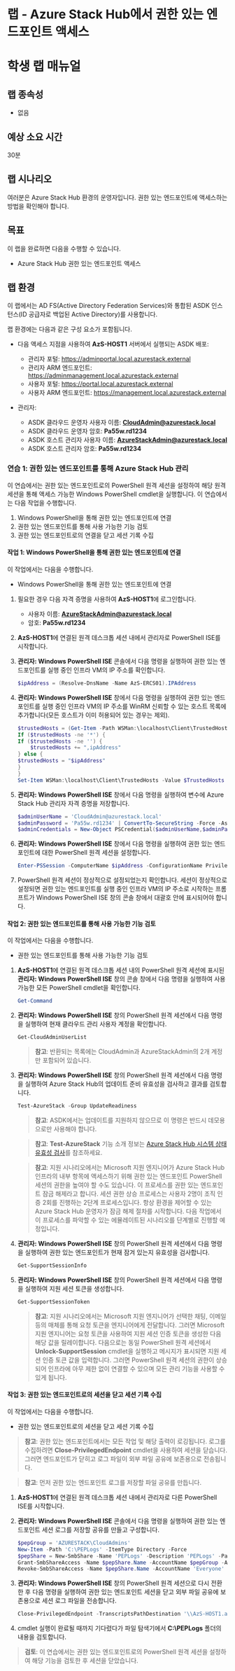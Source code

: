 ﻿---
lab:
    title: '랩: Azure Stack Hub에서 권한 있는 엔드포인트 액세스'
    module: '모듈 5: 인프라 관리'
---

# 랩 - Azure Stack Hub에서 권한 있는 엔드포인트 액세스
# 학생 랩 매뉴얼

## 랩 종속성

- 없음

## 예상 소요 시간

30분

## 랩 시나리오

여러분은 Azure Stack Hub 환경의 운영자입니다. 권한 있는 엔드포인트에 액세스하는 방법을 확인해야 합니다.

## 목표

이 랩을 완료하면 다음을 수행할 수 있습니다.

- Azure Stack Hub 권한 있는 엔드포인트 액세스 

## 랩 환경 

이 랩에서는 AD FS(Active Directory Federation Services)와 통합된 ASDK 인스턴스(ID 공급자로 백업된 Active Directory)를 사용합니다. 

랩 환경에는 다음과 같은 구성 요소가 포함됩니다.

- 다음 액세스 지점을 사용하여 **AzS-HOST1** 서버에서 실행되는 ASDK 배포:

  - 관리자 포털: https://adminportal.local.azurestack.external
  - 관리자 ARM 엔드포인트: https://adminmanagement.local.azurestack.external
  - 사용자 포털: https://portal.local.azurestack.external
  - 사용자 ARM 엔드포인트: https://management.local.azurestack.external

- 관리자:

  - ASDK 클라우드 운영자 사용자 이름: **CloudAdmin@azurestack.local**
  - ASDK 클라우드 운영자 암호: **Pa55w.rd1234**
  - ASDK 호스트 관리자 사용자 이름: **AzureStackAdmin@azurestack.local**
  - ASDK 호스트 관리자 암호: **Pa55w.rd1234**


### 연습 1: 권한 있는 엔드포인트를 통해 Azure Stack Hub 관리

이 연습에서는 권한 있는 엔드포인트로의 PowerShell 원격 세션을 설정하여 해당 원격 세션을 통해 액세스 가능한 Windows PowerShell cmdlet을 실행합니다. 이 연습에서는 다음 작업을 수행합니다.

1. Windows PowerShell을 통해 권한 있는 엔드포인트에 연결
1. 권한 있는 엔드포인트를 통해 사용 가능한 기능 검토
1. 권한 있는 엔드포인트로의 연결을 닫고 세션 기록 수집

#### 작업 1: Windows PowerShell을 통해 권한 있는 엔드포인트에 연결

이 작업에서는 다음을 수행합니다.

- Windows PowerShell을 통해 권한 있는 엔드포인트에 연결

1. 필요한 경우 다음 자격 증명을 사용하여 **AzS-HOST1**에 로그인합니다.

    - 사용자 이름: **AzureStackAdmin@azurestack.local**
    - 암호: **Pa55w.rd1234**

1. **AzS-HOST1**에 연결된 원격 데스크톱 세션 내에서 관리자로 PowerShell ISE를 시작합니다.
1. **관리자: Windows PowerShell ISE** 콘솔에서 다음 명령을 실행하여 권한 있는 엔드포인트를 실행 중인 인프라 VM의 IP 주소를 확인합니다. 

    ```powershell
    $ipAddress = (Resolve-DnsName -Name AzS-ERCS01).IPAddress
    ```

1. **관리자: Windows PowerShell ISE** 창에서 다음 명령을 실행하여 권한 있는 엔드포인트를 실행 중인 인프라 VM의 IP 주소를 WinRM 신뢰할 수 있는 호스트 목록에 추가합니다(모든 호스트가 이미 허용되어 있는 경우는 제외).

    ```powershell
    $trustedHosts = (Get-Item -Path WSMan:\localhost\Client\TrustedHosts).Value
    If ($trustedHosts -ne '*') {
	If ($trustedHosts -ne '') {
		$trustedHosts += ",ipAddress"
	} else {
	$trustedHosts = "$ipAddress"
	}
    }
    Set-Item WSMan:\localhost\Client\TrustedHosts -Value $TrustedHosts -Force
    ```

1. **관리자: Windows PowerShell ISE** 창에서 다음 명령을 실행하여 변수에 Azure Stack Hub 관리자 자격 증명을 저장합니다.

    ```powershell
    $adminUserName = 'CloudAdmin@azurestack.local'
    $adminPassword = 'Pa55w.rd1234' | ConvertTo-SecureString -Force -AsPlainText
    $adminCredentials = New-Object PSCredential($adminUserName,$adminPassword)
    ```

1. **관리자: Windows PowerShell ISE** 창에서 다음 명령을 실행하여 권한 있는 엔드포인트에 대한 PowerShell 원격 세션을 설정합니다.

    ```powershell
    Enter-PSSession -ComputerName $ipAddress -ConfigurationName PrivilegedEndpoint -Credential $adminCredentials
    ```

1. PowerShell 원격 세션이 정상적으로 설정되었는지 확인합니다. 세션이 정상적으로 설정되면 권한 있는 엔드포인트를 실행 중인 인프라 VM의 IP 주소로 시작하는 프롬프트가 Windows PowerShell ISE 창의 콘솔 창에서 대괄호 안에 표시되어야 합니다.


#### 작업 2: 권한 있는 엔드포인트를 통해 사용 가능한 기능 검토

이 작업에서는 다음을 수행합니다.

- 권한 있는 엔드포인트를 통해 사용 가능한 기능 검토

1. **AzS-HOST1**에 연결된 원격 데스크톱 세션 내의 PowerShell 원격 세션에 표시된 **관리자: Windows PowerShell ISE** 창의 콘솔 창에서 다음 명령을 실행하여 사용 가능한 모든 PowerShell cmdlet을 확인합니다.

    ```powershell
    Get-Command
    ```

1. **관리자: Windows PowerShell ISE** 창의 PowerShell 원격 세션에서 다음 명령을 실행하여 현재 클라우드 관리 사용자 계정을 확인합니다.

    ```powershell
    Get-CloudAdminUserList
    ```

    >**참고**: 반환되는 목록에는 CloudAdmin과 AzureStackAdmin의 2개 계정만 포함되어 있습니다.

1. **관리자: Windows PowerShell ISE** 창의 PowerShell 원격 세션에서 다음 명령을 실행하여 Azure Stack Hub의 업데이트 준비 유효성을 검사하고 결과를 검토합니다.

    ```powershell
    Test-AzureStack -Group UpdateReadiness 
    ```

    >**참고**: ASDK에서는 업데이트를 지원하지 않으므로 이 명령은 반드시 데모용으로만 사용해야 합니다. 

    >**참고**: **Test-AzureStack** 기능 소개 정보는 [Azure Stack Hub 시스템 상태 유효성 검사](https://docs.microsoft.com/ko-kr/azure-stack/operator/azure-stack-diagnostic-test?view=azs-2008)를 참조하세요.

    >**참고**: 지원 시나리오에서는 Microsoft 지원 엔지니어가 Azure Stack Hub 인프라의 내부 항목에 액세스하기 위해 권한 있는 엔드포인트 PowerShell 세션의 권한을 높여야 할 수도 있습니다. 이 프로세스를 권한 있는 엔드포인트 잠금 해제라고 합니다. 세션 권한 상승 프로세스는 사용자 2명이 조직 인증 2회를 진행하는 2단계 프로세스입니다. 항상 환경을 제어할 수 있는 Azure Stack Hub 운영자가 잠금 해제 절차를 시작합니다. 다음 작업에서 이 프로세스를 파악할 수 있는 에뮬레이트된 시나리오를 단계별로 진행할 예정입니다.

1. **관리자: Windows PowerShell ISE** 창의 PowerShell 원격 세션에서 다음 명령을 실행하여 권한 있는 엔드포인트가 현재 잠겨 있는지 유효성을 검사합니다.

    ```powershell
    Get-SupportSessionInfo
    ```

1. **관리자: Windows PowerShell ISE** 창의 PowerShell 원격 세션에서 다음 명령을 실행하여 지원 세션 토큰을 생성합니다.

    ```powershell
    Get-SupportSessionToken
    ```

    >**참고**: 지원 시나리오에서는 Microsoft 지원 엔지니어가 선택한 채팅, 이메일 등의 매체를 통해 요청 토큰을 엔지니어에게 전달합니다. 그러면 Microsoft 지원 엔지니어는 요청 토큰을 사용하여 지원 세션 인증 토큰을 생성한 다음 해당 값을 릴레이합니다. 다음으로는 동일 PowerShell 원격 세션에서 **Unlock-SupportSession** cmdlet을 실행하고 메시지가 표시되면 지원 세션 인증 토큰 값을 입력합니다. 그러면 PowerShell 원격 세션의 권한이 상승되어 인프라에 아무 제한 없이 연결할 수 있으며 모든 관리 기능을 사용할 수 있게 됩니다.


#### 작업 3: 권한 있는 엔드포인트로의 세션을 닫고 세션 기록 수집

이 작업에서는 다음을 수행합니다.

- 권한 있는 엔드포인트로의 세션을 닫고 세션 기록 수집

>**참고**: 권한 있는 엔드포인트에서는 모든 작업 및 해당 출력이 로깅됩니다. 로그를 수집하려면 **Close-PrivilegedEndpoint** cmdlet을 사용하여 세션을 닫습니다. 그러면 엔드포인트가 닫히고 로그 파일이 외부 파일 공유에 보존용으로 전송됩니다.

>**참고**: 먼저 권한 있는 엔드포인트 로그를 저장할 파일 공유를 만듭니다.

1. **AzS-HOST1**에 연결된 원격 데스크톱 세션 내에서 관리자로 다른 PowerShell ISE를 시작합니다.
1. **관리자: Windows PowerShell ISE** 콘솔에서 다음 명령을 실행하여 권한 있는 엔드포인트 세션 로그를 저장할 공유를 만들고 구성합니다.

    ```powershell
    $pepGroup = 'AZURESTACK\CloudAdmins'
    New-Item -Path 'C:\PEPLogs' -ItemType Directory -Force
    $pepShare = New-SmbShare -Name 'PEPLogs' -Description 'PEPLogs' -Path 'C:\PEPLogs'
    Grant-SmbShareAccess -Name $pepShare.Name -AccountName $pepGroup -AccessRight Full -Force
    Revoke-SmbShareAccess -Name $pepShare.Name -AccountName 'Everyone' -Force
    ```

1. **관리자: Windows PowerShell ISE** 창의 PowerShell 원격 세션으로 다시 전환한 후 다음 명령을 실행하여 권한 있는 엔드포인트 세션을 닫고 외부 파일 공유에 보존용으로 세션 로그 파일을 전송합니다.

    ```powershell
    Close-PrivilegedEndpoint -TranscriptsPathDestination '\\AzS-HOST1.azurestack.local\PEPLogs' -Credential $using:adminCredentials
    ```

1. cmdlet 실행이 완료될 때까지 기다렸다가 파일 탐색기에서 **C:\\PEPLogs** 폴더의 내용을 검토합니다.

>**검토**: 이 연습에서는 권한 있는 엔드포인트로의 PowerShell 원격 세션을 설정하여 해당 기능을 검토한 후 세션을 닫았습니다.